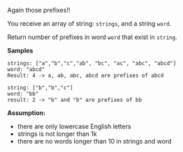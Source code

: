 Again those prefixes!!

You receive an array of string: `strings`, and a string `word`.

Return number of prefixes in word `word` that exist in `string`.

**Samples**
```
strings: ["a","b","c","ab", "bc", "ac", "abc", "abcd"]
word: "abcd"
Result: 4 -> a, ab, abc, abcd are prefixes of abcd
```
```
string: ["b","b","c"]
word: "bb"
result: 2 -> "b" and "b" are prefixes of bb
```

**Assumption:**
* there are only lowercase English letters
* strings is not longer than 1k
* there are no words longer than 10 in strings and word
